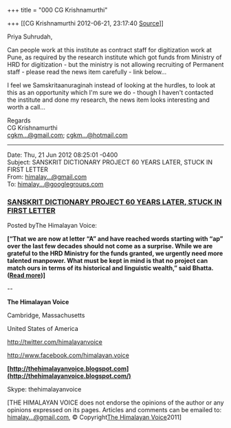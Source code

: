 +++
title = "000 CG Krishnamurthi"

+++
[[CG Krishnamurthi	2012-06-21, 23:17:40 [Source](https://groups.google.com/g/bvparishat/c/HuyNhCbClFk)]]



Priya Suhrudah,  
  
Can people work at this institute as contract staff for digitization work at Pune, as required by the research institute which got funds from Ministry of HRD for digitization - but the ministry is not allowing recruiting of Permanent staff - please read the news item carefully - link below...  
  
I feel we Samskritaanuraginah instead of looking at the hurdles, to look at this as an opportunity which I'm sure we do - though I haven't contacted the institute and done my research, the news item looks interesting and worth a call...  
  
Regards  
CG Krishnamurthi  
[cgkm...@gmail.com](); [cgkm...@hotmail.com]()  

  

------------------------------------------------------------------------

Date: Thu, 21 Jun 2012 08:25:01 -0400  
Subject: SANSKRIT DICTIONARY PROJECT 60 YEARS LATER, STUCK IN FIRST LETTER  
From: [himalay...@gmail.com]()  
To: [himalay...@googlegroups.com]()  
  

### [SANSKRIT DICTIONARY PROJECT 60 YEARS LATER, STUCK IN FIRST LETTER](http://thehimalayanvoice.blogspot.com/2012/06/sanskrit-dictionary-project-60-years.html)

Posted byThe Himalayan Voice:

**\[“That we are now at letter “A” and have reached words starting with “ap” over the last few decades should not come as a surprise. While we are grateful to the HRD Ministry for the funds granted, we urgently need more talented manpower. What must be kept in mind is that no project can match ours in terms of its historical and linguistic wealth,” said Bhatta. ([Read more](http://thehimalayanvoice.blogspot.com/2012/06/sanskrit-dictionary-project-60-years.html))\]**

  

--  

**The Himalayan Voice**

Cambridge, Massachusetts

United States of America

<http://twitter.com/himalayanvoice>

<http://www.facebook.com/himalayan.voice>

**[http://thehimalayanvoice.blogspot.com](http://thehimalayanvoice.blogspot.com/)**

Skype: thehimalayanvoice

\[THE HIMALAYAN VOICE does not endorse the opinions of the author or any opinions expressed on its pages. Articles and comments can be emailed to: [himalay...@gmail.com](), © Copyright[The Himalayan Voice](http://thehimalayanvoice.blogspot.com/)2011\]

  

  

